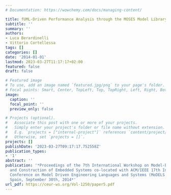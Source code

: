 ```yaml
---
# Documentation: https://wowchemy.com/docs/managing-content/

title: fUML-Driven Performance Analysis through the MOSES Model Library
subtitle: ''
summary: ''
authors:
- Luca Berardinelli
- Vittorio Cortellessa
tags: []
categories: []
date: '2014-01-01'
lastmod: 2023-03-27T11:17:17+02:00
featured: false
draft: false

# Featured image
# To use, add an image named `featured.jpg/png` to your page's folder.
# Focal points: Smart, Center, TopLeft, Top, TopRight, Left, Right, BottomLeft, Bottom, BottomRight.
image:
  caption: ''
  focal_point: ''
  preview_only: false

# Projects (optional).
#   Associate this post with one or more of your projects.
#   Simply enter your project's folder or file name without extension.
#   E.g. `projects = ["internal-project"]` references `content/project/deep-learning/index.md`.
#   Otherwise, set `projects = []`.
projects: []
publishDate: '2023-03-27T09:17:17.752558Z'
publication_types:
- '1'
abstract: ''
publication: '*Proceedings of the 7th International Workshop on Model-based Architecting
  and Construction of Embedded Systems co-located with ACM/IEEE 17th International
  Conference on Model Driven Engineering Languages and Systems (MoDELS 2014), Valencia,
  Spain, September 30th, 2014*'
url_pdf: https://ceur-ws.org/Vol-1250/paper5.pdf
---
```


